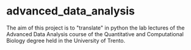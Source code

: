 # advanced_data_analysis

The aim of this project is to "translate" in python the lab lectures of the Advanced Data Analysis course
of the Quantitative and Computational Biology degree held in the University of Trento.

